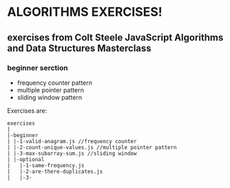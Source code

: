 # ALGORITHMS EXERCISES!
 exercises from Colt Steele JavaScript Algorithms and Data Structures Masterclass
---

### beginner serction

- frequency counter pattern
- multiple pointer pattern
- sliding window pattern
 
 Exercises are:

```
exercises
|
|-beginner
| |-1-valid-anagram.js //frequency counter
| |-2-count-unique-values.js //multiple pointer pattern
| |-3-max-subarray-sum.js //sliding window 
| |-optional
|   |-1-same-frequency.js
|   |-2-are-there-duplicates.js
|   |-3-

```

